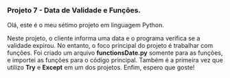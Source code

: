 ### Projeto 7 - Data de Validade e Funções.

Olá, este é o meu sétimo projeto em linguagem Python.

Neste projeto, o cliente informa uma data e o programa verifica se a validade expirou. No entanto, o foco principal do projeto é trabalhar com funções. Foi criado um arquivo **functionsDate.py** somente para as funções, e importei as funções para o código principal. Também é a primeira vez que utilizo **Try** e **Except** em um dos projetos. Enfim, espero que goste!